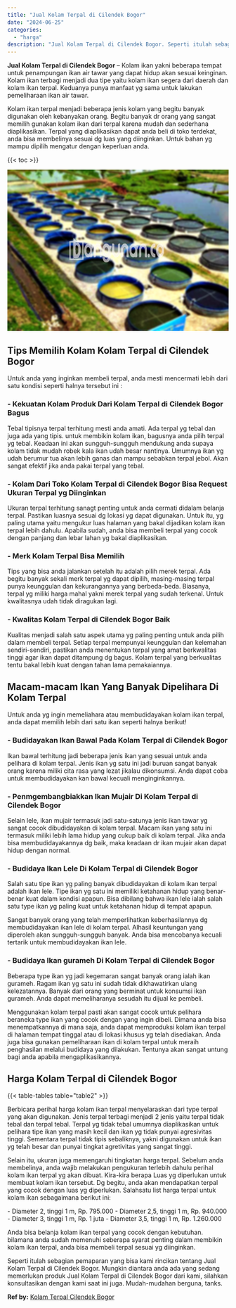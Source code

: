 ```yaml
---
title: "Jual Kolam Terpal di Cilendek Bogor"
date: "2024-06-25"
categories: 
  - "harga"
description: "Jual Kolam Terpal di Cilendek Bogor. Seperti itulah sebagian pemaparan yang bisa kami rincikan tentang Jual Kolam Terpal di Cilendek Bogor. Mungkin diantara..."
---
```


**Jual Kolam Terpal di Cilendek Bogor** – Kolam ikan yakni beberapa tempat untuk penampungan ikan air tawar yang dapat hidup akan sesuai keinginan. Kolam ikan terbagi menjadi dua tipe yaitu kolam ikan segera dari daerah dan kolam ikan terpal. Keduanya punya manfaat yg sama untuk lakukan pemeliharaan ikan air tawar.

Kolam ikan terpal menjadi beberapa jenis kolam yang begitu banyak digunakan oleh kebanyakan orang. Begitu banyak dr orang yang sangat memilih gunakan kolam ikan dari terpal karena mudah dan sederhana diaplikasikan. Terpal yang diaplikasikan dapat anda beli di toko terdekat, anda bisa membelinya sesuai dg luas yang diinginkan. Untuk bahan yg mampu dipilih mengatur dengan keperluan anda.

{{< toc >}}

![Jual Kolam Terpal di Cilendek Bogor](/images/jual-kolam-terpal-33.png)

## Tips Memilih Kolam Kolam Terpal di Cilendek Bogor

Untuk anda yang inginkan membeli terpal, anda mesti mencermati lebih dari satu kondisi seperti halnya tersebut ini :

### \- Kekuatan Kolam Produk Dari Kolam Terpal di Cilendek Bogor Bagus

Tebal tipisnya terpal terhitung mesti anda amati. Ada terpal yg tebal dan juga ada yang tipis. untuk membikin kolam ikan, bagusnya anda pilih terpal yg tebal. Keadaan ini akan sungguh-sungguh mendukung anda supaya kolam tidak mudah robek kala ikan udah besar nantinya. Umumnya ikan yg udah berumur tua akan lebih ganas dan mampu sebabkan terpal jebol. Akan sangat efektif jika anda pakai terpal yang tebal.

### \- Kolam Dari Toko Kolam Terpal di Cilendek Bogor Bisa Request Ukuran Terpal yg Diinginkan

Ukuran terpal terhitung sanagt penting untuk anda cermati didalam belanja terpal. Pastikan luasnya sesuai dg lokasi yg dapat digunakan. Untuk itu, yg paling utama yaitu mengukur luas halaman yang bakal dijadikan kolam ikan terpal lebih dahulu. Apabila sudah, anda bisa membeli terpal yang cocok dengan panjang dan lebar lahan yg bakal diaplikasikan.

### \- Merk Kolam Terpal Bisa Memilih

Tips yang bisa anda jalankan setelah itu adalah pilih merek terpal. Ada begitu banyak sekali merk terpal yg dapat dipilih, masing-masing terpal punya keunggulan dan kekurangannya yang berbeda-beda. Biasanya, terpal yg miliki harga mahal yakni merek terpal yang sudah terkenal. Untuk kwalitasnya udah tidak diragukan lagi.

### \- Kwalitas Kolam Terpal di Cilendek Bogor Baik

Kualitas menjadi salah satu aspek utama yg paling penting untuk anda pilih dalam membeli terpal. Setiap terpal mempunyai keunggulan dan kelemahan sendiri-sendiri, pastikan anda menentukan terpal yang amat berkwalitas tinggi agar ikan dapat ditampung dg bagus. Kolam terpal yang berkualitas tentu bakal lebih kuat dengan tahan lama pemakaiannya.

## Macam-macam Ikan Yang Banyak Dipelihara Di Kolam Terpal

Untuk anda yg ingin memeliahara atau membudidayakan kolam ikan terpal, anda dapat memilih lebih dari satu ikan seperti halnya berikut!

### \- Budidayakan Ikan Bawal Pada Kolam Terpal di Cilendek Bogor

Ikan bawal terhitung jadi beberapa jenis ikan yang sesuai untuk anda pelihara di kolam terpal. Jenis ikan yg satu ini jadi buruan sangat banyak orang karena miliki cita rasa yang lezat jikalau dikonsumsi. Anda dapat coba untuk membudidayakan kan bawal kecuali menginginkannya.

### \- Penmgembangbiakkan Ikan Mujair Di Kolam Terpal di Cilendek Bogor

Selain lele, ikan mujair termasuk jadi satu-satunya jenis ikan tawar yg sangat cocok dibudidayakan di kolam terpal. Macam ikan yang satu ini termasuk miliki lebih lama hidup yang cukup baik di kolam terpal. Jika anda bisa membudidayakannya dg baik, maka keadaan dr ikan mujair akan dapat hidup dengan normal.

### \- Budidaya Ikan Lele Di Kolam Terpal di Cilendek Bogor

Salah satu tipe ikan yg paling banyak dibudidayakan di kolam ikan terpal adalah ikan lele. Tipe ikan yg satu ini memiliki ketahanan hidup yang benar-benar kuat dalam kondisi apapun. Bisa dibilang bahwa ikan lele ialah salah satu type ikan yg paling kuat untuk ketahanan hidup di tempat apapun.

Sangat banyak orang yang telah memperlihatkan keberhasilannya dg membudidayakan ikan lele di kolam terpal. Alhasil keuntungan yang diperoleh akan sungguh-sungguh banyak. Anda bisa mencobanya kecuali tertarik untuk membudidayakan ikan lele.

### \- Budidaya Ikan gurameh Di Kolam Terpal di Cilendek Bogor

Beberapa type ikan yg jadi kegemaran sangat banyak orang ialah ikan gurameh. Ragam ikan yg satu ini sudah tidak dikhawatirkan ulang kelezatannya. Banyak dari orang yang berminat untuk konsumsi ikan gurameh. Anda dapat memeliharanya sesudah itu dijual ke pembeli.

Menggunakan kolam terpal pasti akan sangat cocok untuk pelihara beraneka type ikan yang cocok dengan yang ingin dibeli. Dimana anda bisa menempatkannya di mana saja, anda dapat memproduksi kolam ikan terpal di halaman tempat tinggal atau di lokasi khusus yg telah disediakan. Anda juga bisa gunakan pemeliharaan ikan di kolam terpal untuk meraih penghasilan melalui budidaya yang dilakukan. Tentunya akan sangat untung bagi anda apabila mengaplikasikannya.

## Harga Kolam Terpal di Cilendek Bogor

{{< table-tables table="table2" >}}

Berbicara perihal harga kolam ikan terpal menyelaraskan dari type terpal yang akan digunakan. Jenis terpal terbagi menjadi 2 jenis yaitu terpal tidak tebal dan terpal tebal. Terpal yg tidak tebal umumnya diaplikasikan untuk pelihara tipe ikan yang masih kecil dan ikan yg tidak punyai agresivitas tinggi. Sementara terpal tidak tipis sebaliknya, yakni digunakan untuk ikan yg telah besar dan punyai tingkat agretivitas yang sangat tinggi.

Selain itu, ukuran juga memengaruhi tingkatan harga terpal. Sebelum anda membelinya, anda wajib melakukan pengukuran terlebih dahulu perihal kolam ikan terpal yg akan dibuat. Kira-kira berapa Luas yg diperlukan untuk membuat kolam ikan tersebut. Dg begitu, anda akan mendapatkan terpal yang cocok dengan luas yg diperlukan. Salahsatu list harga terpal untuk kolam ikan sebagaimana berikut ini:

\- Diameter 2, tinggi 1 m, Rp. 795.000 - Diameter 2,5, tinggi 1 m, Rp. 940.000 - Diameter 3, tinggi 1 m, Rp. 1 juta - Diameter 3,5, tinggi 1 m, Rp. 1.260.000

Anda bisa belanja kolam ikan terpal yang cocok dengan kebutuhan. bilamana anda sudah memenuhi seberapa syarat penting dalam membikin kolam ikan terpal, anda bisa membeli terpal sesuai yg diinginkan.

Seperti itulah sebagian pemaparan yang bisa kami rincikan tentang Jual Kolam Terpal di Cilendek Bogor. Mungkin diantara anda ada yang sedang memerlukan produk Jual Kolam Terpal di Cilendek Bogor dari kami, silahkan konsultasikan dengan kami saat ini juga. Mudah-mudahan berguna, tanks.

**Ref by:** [Kolam Terpal Cilendek Bogor](https://id.wikipedia.org/wiki/Kolam)
